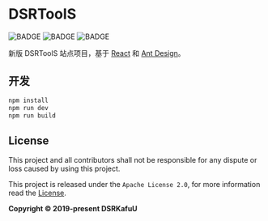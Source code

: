 # DSRToolS

![BADGE](https://img.shields.io/github/workflow/status/dsrkafuu/dsr-tools/test?style=flat-square)
![BADGE](https://img.shields.io/github/languages/top/dsrkafuu/dsr-tools?style=flat-square)
![BADGE](https://img.shields.io/github/license/dsrkafuu/dsr-tools?style=flat-square)

新版 DSRToolS 站点项目，基于 [React](https://github.com/facebook/react) 和 [Ant Design](https://github.com/ant-design/ant-design/)。

## 开发

```bash
npm install
npm run dev
npm run build
```

## License

This project and all contributors shall not be responsible for any dispute or loss caused by using this project.

This project is released under the `Apache License 2.0`, for more information read the [License](https://github.com/dsrkafuu/dsr-tools/blob/master/LICENSE).

**Copyright © 2019-present DSRKafuU**
